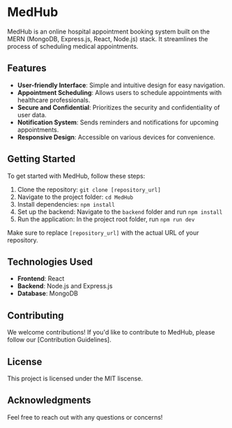 # MedHub

MedHub is an online hospital appointment booking system built on the MERN (MongoDB, Express.js, React, Node.js) stack. It streamlines the process of scheduling medical appointments.

## Features

- **User-friendly Interface**: Simple and intuitive design for easy navigation.
- **Appointment Scheduling**: Allows users to schedule appointments with healthcare professionals.
- **Secure and Confidential**: Prioritizes the security and confidentiality of user data.
- **Notification System**: Sends reminders and notifications for upcoming appointments.
- **Responsive Design**: Accessible on various devices for convenience.

## Getting Started

To get started with MedHub, follow these steps:

1. Clone the repository: `git clone [repository_url]`
2. Navigate to the project folder: `cd MedHub`
3. Install dependencies: `npm install`
4. Set up the backend: Navigate to the `backend` folder and run `npm install`
5. Run the application: In the project root folder, run `npm run dev`

Make sure to replace `[repository_url]` with the actual URL of your repository.

## Technologies Used

- **Frontend**: React
- **Backend**: Node.js and Express.js
- **Database**: MongoDB

## Contributing

We welcome contributions! If you'd like to contribute to MedHub, please follow our [Contribution Guidelines].

## License

This project is licensed under the MIT liscense.

## Acknowledgments

Feel free to reach out with any questions or concerns!
